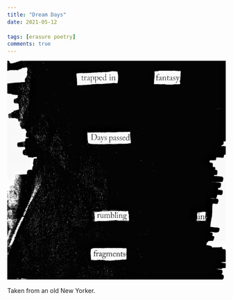 ```yaml
---
title: "Dream Days"
date: 2021-05-12

tags: [erasure poetry]
comments: true
---
```


<img src="/assets/images/articles/2021/fantasy.jpeg" alt="erasure poem: trapped in fantasy. Days passed, rumbling in fragments" title="I've been meaning to put this one up for ages. Has strong Lockdown 3 vibes" class="responsive"><br>

Taken from an old New Yorker.

